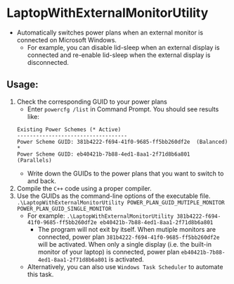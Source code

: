 # LaptopWithExternalMonitorUtility
- Automatically switches power plans when an external monitor is connected on Microsoft Windows.
    - For example, you can disable lid-sleep when an external display is connected and re-enable lid-sleep when the external display is disconnected.
## Usage:
1. Check the corresponding GUID to your power plans
    - Enter `powercfg /list` in Command Prompt. You should see results like:
    ```
    Existing Power Schemes (* Active)
    -----------------------------------
    Power Scheme GUID: 381b4222-f694-41f0-9685-ff5bb260df2e  (Balanced) *
    Power Scheme GUID: eb40421b-7b88-4ed1-8aa1-2f71d8b6a801  (Parallels)
    ```
    - Write down the GUIDs to the power plans that you want to switch to and back.
2. Compile the `C++` code using a proper compiler.
3. Use the GUIDs as the command-line options of the executable file. `.\LaptopWithExternalMonitorUtility POWER_PLAN_GUID_MUTIPLE_MONITOR POWER_PLAN_GUID_SINGLE_MONITOR`
    - For example: `.\LaptopWithExternalMonitorUtility 381b4222-f694-41f0-9685-ff5bb260df2e eb40421b-7b88-4ed1-8aa1-2f71d8b6a801`
        - The program will not exit by itself. When mutiple monitors are connected, power plan `381b4222-f694-41f0-9685-ff5bb260df2e` will be activated. When only a single display (i.e. the built-in monitor of your laptop) is connected, power plan `eb40421b-7b88-4ed1-8aa1-2f71d8b6a801` is activated.
    - Alternatively, you can also use `Windows Task Scheduler` to automate this task.
